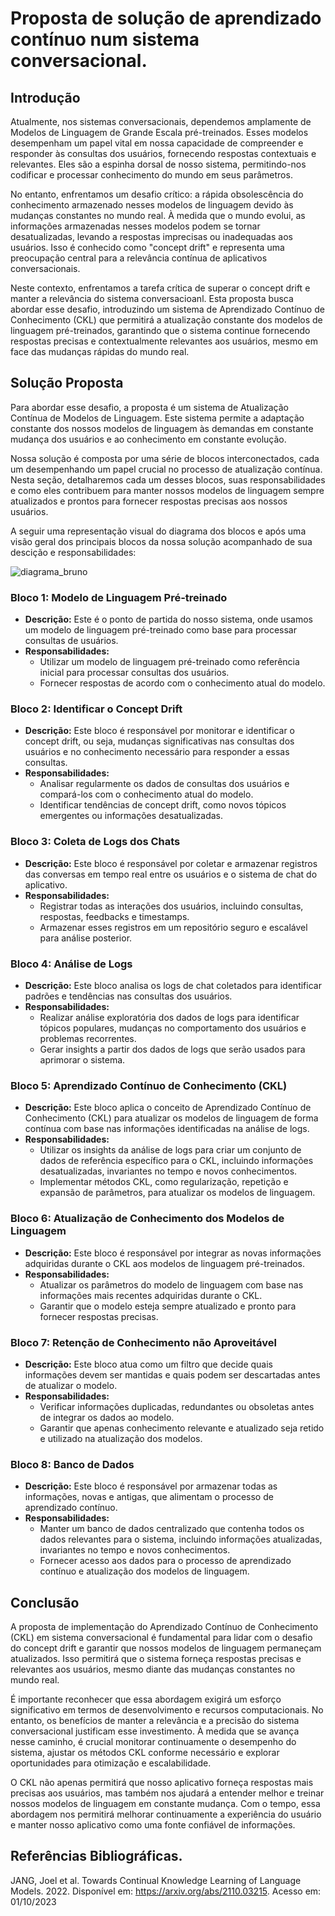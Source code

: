 # Proposta de solução de aprendizado contínuo num sistema conversacional.

## Introdução

Atualmente, nos sistemas conversacionais, dependemos amplamente de Modelos de Linguagem de Grande Escala pré-treinados. Esses modelos desempenham um papel vital em nossa capacidade de compreender e responder às consultas dos usuários, fornecendo respostas contextuais e relevantes. Eles são a espinha dorsal de nosso sistema, permitindo-nos codificar e processar conhecimento do mundo em seus parâmetros.

No entanto, enfrentamos um desafio crítico: a rápida obsolescência do conhecimento armazenado nesses modelos de linguagem devido às mudanças constantes no mundo real. À medida que o mundo evolui, as informações armazenadas nesses modelos podem se tornar desatualizadas, levando a respostas imprecisas ou inadequadas aos usuários. Isso é conhecido como "concept drift" e representa uma preocupação central para a relevância contínua de aplicativos conversacionais.

Neste contexto, enfrentamos a tarefa crítica de superar o concept drift e manter a relevância do sistema conversacioanl. Esta proposta busca abordar esse desafio, introduzindo um sistema de Aprendizado Contínuo de Conhecimento (CKL) que permitirá a atualização constante dos modelos de linguagem pré-treinados, garantindo que o sistema continue fornecendo respostas precisas e contextualmente relevantes aos usuários, mesmo em face das mudanças rápidas do mundo real.

## Solução Proposta

Para abordar esse desafio, a proposta é um sistema de Atualização Contínua de Modelos de Linguagem. Este sistema permite a adaptação constante dos nossos modelos de linguagem às demandas em constante mudança dos usuários e ao conhecimento em constante evolução.

Nossa solução é composta por uma série de blocos interconectados, cada um desempenhando um papel crucial no processo de atualização contínua. Nesta seção, detalharemos cada um desses blocos, suas responsabilidades e como eles contribuem para manter nossos modelos de linguagem sempre atualizados e prontos para fornecer respostas precisas aos nossos usuários.

A seguir uma representação visual do diagrama dos blocos e após uma visão geral dos principais blocos da nossa solução acompanhado de sua descição e responsabilidades:

![diagrama_bruno](https://github.com/brun0meira/continual-knowledge-learning-of-language-models/assets/99202553/07037132-62a4-4f3a-930d-0cbd2c089adf)

### Bloco 1: Modelo de Linguagem Pré-treinado
- **Descrição:** Este é o ponto de partida do nosso sistema, onde usamos um modelo de linguagem pré-treinado como base para processar consultas de usuários.
- **Responsabilidades:**
    - Utilizar um modelo de linguagem pré-treinado como referência inicial para processar consultas dos usuários.
    - Fornecer respostas de acordo com o conhecimento atual do modelo.

### Bloco 2: Identificar o Concept Drift
- **Descrição:** Este bloco é responsável por monitorar e identificar o concept drift, ou seja, mudanças significativas nas consultas dos usuários e no conhecimento necessário para responder a essas consultas.
- **Responsabilidades:**
    - Analisar regularmente os dados de consultas dos usuários e compará-los com o conhecimento atual do modelo.
    - Identificar tendências de concept drift, como novos tópicos emergentes ou informações desatualizadas.

### Bloco 3: Coleta de Logs dos Chats
- **Descrição:** Este bloco é responsável por coletar e armazenar registros das conversas em tempo real entre os usuários e o sistema de chat do aplicativo.
- **Responsabilidades:**
    - Registrar todas as interações dos usuários, incluindo consultas, respostas, feedbacks e timestamps.
    - Armazenar esses registros em um repositório seguro e escalável para análise posterior.

### Bloco 4: Análise de Logs
- **Descrição:** Este bloco analisa os logs de chat coletados para identificar padrões e tendências nas consultas dos usuários.
- **Responsabilidades:**
    - Realizar análise exploratória dos dados de logs para identificar tópicos populares, mudanças no comportamento dos usuários e problemas recorrentes.
    - Gerar insights a partir dos dados de logs que serão usados para aprimorar o sistema.

### Bloco 5: Aprendizado Contínuo de Conhecimento (CKL)
- **Descrição:** Este bloco aplica o conceito de Aprendizado Contínuo de Conhecimento (CKL) para atualizar os modelos de linguagem de forma contínua com base nas informações identificadas na análise de logs.
- **Responsabilidades:**
    - Utilizar os insights da análise de logs para criar um conjunto de dados de referência específico para o CKL, incluindo informações desatualizadas, invariantes no tempo e novos conhecimentos.
    - Implementar métodos CKL, como regularização, repetição e expansão de parâmetros, para atualizar os modelos de linguagem.

### Bloco 6: Atualização de Conhecimento dos Modelos de Linguagem
- **Descrição:** Este bloco é responsável por integrar as novas informações adquiridas durante o CKL aos modelos de linguagem pré-treinados.
- **Responsabilidades:**
    - Atualizar os parâmetros do modelo de linguagem com base nas informações mais recentes adquiridas durante o CKL.
    - Garantir que o modelo esteja sempre atualizado e pronto para fornecer respostas precisas.

### Bloco 7: Retenção de Conhecimento não Aproveitável
- **Descrição:** Este bloco atua como um filtro que decide quais informações devem ser mantidas e quais podem ser descartadas antes de atualizar o modelo.
- **Responsabilidades:**
    - Verificar informações duplicadas, redundantes ou obsoletas antes de integrar os dados ao modelo.
    - Garantir que apenas conhecimento relevante e atualizado seja retido e utilizado na atualização dos modelos.

### Bloco 8: Banco de Dados
- **Descrição:** Este bloco é responsável por armazenar todas as informações, novas e antigas, que alimentam o processo de aprendizado contínuo.
- **Responsabilidades:**
    - Manter um banco de dados centralizado que contenha todos os dados relevantes para o sistema, incluindo informações atualizadas, invariantes no tempo e novos conhecimentos.
    - Fornecer acesso aos dados para o processo de aprendizado contínuo e atualização dos modelos de linguagem.

## Conclusão

A proposta de implementação do Aprendizado Contínuo de Conhecimento (CKL) em sistema conversacional é fundamental para lidar com o desafio do concept drift e garantir que nossos modelos de linguagem permaneçam atualizados. Isso permitirá que o sistema forneça respostas precisas e relevantes aos usuários, mesmo diante das mudanças constantes no mundo real.

É importante reconhecer que essa abordagem exigirá um esforço significativo em termos de desenvolvimento e recursos computacionais. No entanto, os benefícios de manter a relevância e a precisão do sistema conversacional justificam esse investimento. À medida que se avança nesse caminho, é crucial monitorar continuamente o desempenho do sistema, ajustar os métodos CKL conforme necessário e explorar oportunidades para otimização e escalabilidade.

O CKL não apenas permitirá que nosso aplicativo forneça respostas mais precisas aos usuários, mas também nos ajudará a entender melhor e treinar nossos modelos de linguagem em constante mudança. Com o tempo, essa abordagem nos permitirá melhorar continuamente a experiência do usuário e manter nosso aplicativo como uma fonte confiável de informações.

## Referências Bibliográficas.

JANG, Joel et al. Towards Continual Knowledge Learning of Language Models. 2022. Disponível em: https://arxiv.org/abs/2110.03215. Acesso em: 01/10/2023
